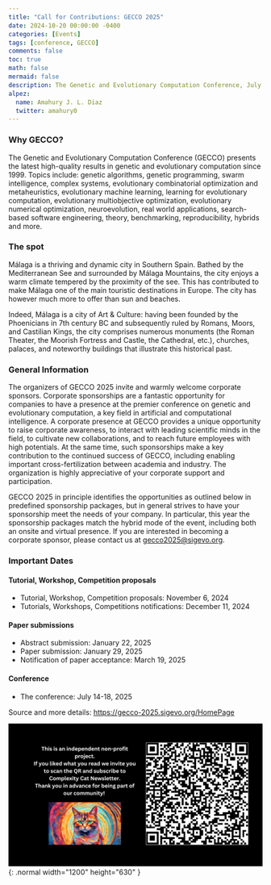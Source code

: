 ```yaml
---
title: "Call for Contributions: GECCO 2025"
date: 2024-10-20 00:00:00 -0400
categories: [Events]
tags: [conference, GECCO]
comments: false
toc: true
math: false
mermaid: false
description: The Genetic and Evolutionary Computation Conference, July 14 - 18 2025, Málaga, Spain
alpez:
  name: Amahury J. L. Diaz
  twitter: amahury0
---
```

### Why GECCO?
The Genetic and Evolutionary Computation Conference (GECCO) presents the latest high-quality results in genetic and evolutionary computation since 1999. Topics include: genetic algorithms, genetic programming, swarm intelligence, complex systems, evolutionary combinatorial optimization and metaheuristics, evolutionary machine learning, learning for evolutionary computation, evolutionary multiobjective optimization, evolutionary numerical optimization, neuroevolution, real world applications, search-based software engineering, theory, benchmarking, reproducibility, hybrids and more.

### The spot
Málaga is a thriving and dynamic city in Southern Spain. Bathed by the Mediterranean See and surrounded by Málaga Mountains, the city enjoys a warm climate tempered by the proximity of the see. This has contributed to make Málaga one of the main touristic destinations in Europe. The city has however much more to offer than sun and beaches.

Indeed, Málaga is a city of Art & Culture: having been founded by the Phoenicians in 7th century BC and subsequently ruled by Romans, Moors, and Castilian Kings, the city comprises numerous monuments (the Roman Theater, the Moorish Fortress and Castle, the Cathedral, etc.), churches, palaces, and noteworthy buildings that illustrate this historical past.

### General Information
The organizers of GECCO 2025 invite and warmly welcome corporate sponsors. Corporate sponsorships are a fantastic opportunity for companies to have a presence at the premier conference on genetic and evolutionary computation, a key field in artificial and computational intelligence. A corporate presence at GECCO provides a unique opportunity to raise corporate awareness, to interact with leading scientific minds in the field, to cultivate new collaborations, and to reach future employees with high potentials. At the same time, such sponsorships make a key contribution to the continued success of GECCO, including enabling important cross-fertilization between academia and industry. The organization is highly appreciative of your corporate support and participation.

GECCO 2025 in principle identifies the opportunities as outlined below in predefined sponsorship packages, but in general strives to have your sponsorship meet the needs of your company. In particular, this year the sponsorship packages match the hybrid mode of the event, including both an onsite and virtual presence. If you are interested in becoming a corporate sponsor, please contact us at gecco2025@sigevo.org.

### Important Dates
#### Tutorial, Workshop, Competition proposals
- Tutorial, Workshop, Competition proposals: November 6, 2024
- Tutorials, Workshops, Competitions notifications: December 11, 2024

#### Paper submissions
- Abstract submission: January 22, 2025
- Paper submission: January 29, 2025
- Notification of paper acceptance: March 19, 2025

#### Conference
- The conference: July 14-18, 2025

Source and more details: https://gecco-2025.sigevo.org/HomePage

![Desktop View](/assets/img/fix/complexity-cat-newsletter.png){: .normal width="1200" height="630" }
